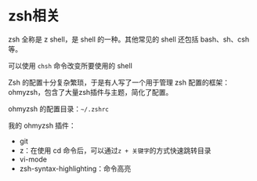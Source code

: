# zsh相关

zsh 全称是 z shell，是 shell 的一种。其他常见的 shell 还包括 bash、sh、csh等。

可以使用 `chsh` 命令改变所要使用的 shell

Zsh 的配置十分复杂繁琐，于是有人写了一个用于管理 zsh 配置的框架：ohmyzsh，包含了大量zsh插件与主题，简化了配置。

ohmyzsh 的配置目录：`~/.zshrc`

我的 ohmyzsh 插件：
- git
- z：在使用 cd 命令后，可以通过`z + 关键字`的方式快速跳转目录
- vi-mode
- zsh-syntax-highlighting：命令高亮








